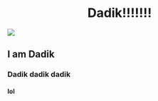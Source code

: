 <h1 align="center">Dadik!!!!!!!</h1>
<img align="center" src="https://cdn.dadik.lol/uwu.png" />
<h2>I am Dadik</h2>
<h3>Dadik dadik dadik</h3>
<h4>lol</h4>
